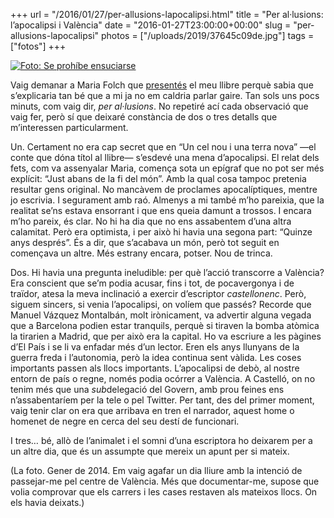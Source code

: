 +++
url = "/2016/01/27/per-allusions-lapocalipsi.html"
title = "Per al·lusions: l’apocalipsi i València"
date = "2016-01-27T23:00:00+00:00"
slug = "per-allusions-lapocalipsi"
photos = ["/uploads/2019/37645c09de.jpg"]
tags = ["fotos"]
+++

<a title="Se prohíbe ensuciarse" href="http://www.flickr.com/photos/carlesbellver/12090678396/"><img alt="Foto: Se prohíbe ensuciarse" src="/uploads/2019/37645c09de.jpg" /></a>

Vaig demanar a Maria Folch que [presentés](http://carlesbellver.net/llibres/uncelnouiunaterranova/mariafolch-uncelnouiunaterranova.html) el meu llibre perquè sabia que s’explicaria tan bé que a mi ja no em caldria parlar gaire. Tan sols uns pocs minuts, com vaig dir, *per al·lusions*. No repetiré ací cada observació que vaig fer, però sí que deixaré constància de dos o tres detalls que m’interessen particularment.

Un. Certament no era cap secret que en “Un cel nou i una terra nova” —el conte que dóna títol al llibre— s’esdevé una mena d’apocalipsi. El relat dels fets, com va assenyalar Maria, comença sota un epígraf que no pot ser més explícit: “Just abans de la fi del món”. Amb la qual cosa tampoc pretenia resultar gens original. No mancàvem de proclames apocalíptiques, mentre jo escrivia. I segurament amb raó. Almenys a mi també m’ho pareixia, que la realitat se’ns estava ensorrant i que ens queia damunt a trossos. I encara m’ho pareix, és clar. No hi ha dia que no ens assabentem d’una altra calamitat. Però era optimista, i per això hi havia una segona part: “Quinze anys després”. És a dir, que s’acabava un món, però tot seguit en començava un altre. Més estrany encara, potser. Nou de trinca.

Dos. Hi havia una pregunta ineludible: per què l’acció transcorre a València? Era conscient que se’m podia acusar, fins i tot, de pocavergonya i de traïdor, atesa la meva inclinació a exercir d’escriptor *castellonenc*. Però, siguem sincers, si venia l’apocalipsi, on volíem que passés? Recorde que Manuel Vázquez Montalbán, molt irònicament, va advertir alguna vegada que a Barcelona podien estar tranquils, perquè si tiraven la bomba atòmica la tirarien a Madrid, que per això era la capital. Ho va escriure a les pàgines d’El País i se li va enfadar més d’un lector. Eren els anys llunyans de la guerra freda i l’autonomia, però la idea continua sent vàlida. Les coses importants passen als llocs importants. L’apocalipsi de debò, al nostre entorn de país o regne, només podia ocórrer a València. A Castelló, on no tenim més que una *sub*delegació del Govern, amb prou feines ens n’assabentaríem per la tele o pel Twitter. Per tant, des del primer moment, vaig tenir clar on era que arribava en tren el narrador, aquest home o homenet de negre en cerca del seu destí de funcionari.

I tres… bé, allò de l’animalet i el somni d’una escriptora ho deixarem per a un altre dia, que és un assumpte que mereix un apunt per si mateix.

(La foto. Gener de 2014. Em vaig agafar un dia lliure amb la intenció de passejar-me pel centre de València. Més que documentar-me, supose que volia comprovar que els carrers i les cases restaven als mateixos llocs. On els havia deixats.)


